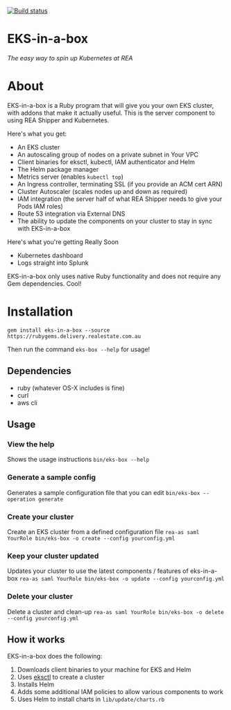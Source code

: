 [![Build status](https://badge.buildkite.com/e67d4c9dd6ba25899858b56f348d6f15cc9c71922910bddab7.svg)](https://buildkite.com/rea/eks-in-a-box)

# EKS-in-a-box
_The easy way to spin up Kubernetes at REA_

# About
EKS-in-a-box is a Ruby program that will give you your own EKS cluster, with addons that make it actually useful. This is the server component to using REA Shipper and Kubernetes.

Here's what you get:
* An EKS cluster
* An autoscaling group of nodes on a private subnet in Your VPC
* Client binaries for eksctl, kubectl, IAM authenticator and Helm
* The Helm package manager
* Metrics server (enables `kubectl top`)
* An Ingress controller, terminating SSL (if you provide an ACM cert ARN)
* Cluster Autoscaler (scales nodes up and down as required)
* IAM integration (the server half of what REA Shipper needs to give your Pods IAM roles)
* Route 53 integration via External DNS
* The ability to update the components on your cluster to stay in sync with EKS-in-a-box

Here's what you're getting Really Soon
* Kubernetes dashboard
* Logs straight into Splunk

EKS-in-a-box only uses native Ruby functionality and does not require any Gem dependencies. Cool!

# Installation
`gem install eks-in-a-box --source https://rubygems.delivery.realestate.com.au`

Then run the command `eks-box --help` for usage!

## Dependencies
* ruby (whatever OS-X includes is fine)
* curl
* aws cli

## Usage
### View the help
Shows the usage instructions
`bin/eks-box --help`

### Generate a sample config
Generates a sample configuration file that you can edit
`bin/eks-box --operation generate`

### Create your cluster
Create an EKS cluster from a defined configuration file
`rea-as saml YourRole bin/eks-box -o create --config yourconfig.yml`

### Keep your cluster updated
Updates your cluster to use the latest components / features of eks-in-a-box
`rea-as saml YourRole bin/eks-box -o update --config yourconfig.yml`

### Delete your cluster
Delete a cluster and clean-up
`rea-as saml YourRole bin/eks-box -o delete --config yourconfig.yml`

## How it works

EKS-in-a-box does the following:

1. Downloads client binaries to your machine for EKS and Helm
1. Uses [eksctl](https://github.com/weaveworks/eksctl) to create a cluster
1. Installs Helm
1. Adds some additional IAM policies to allow various components to work
1. Uses Helm to install charts in `lib/update/charts.rb`
